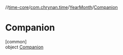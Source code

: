 //[time-core](../../../../index.md)/[com.chrynan.time](../../index.md)/[YearMonth](../index.md)/[Companion](index.md)

# Companion

[common]\
object [Companion](index.md)
